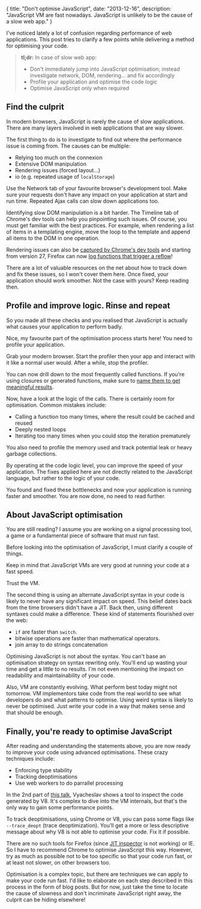 {
  title: "Don't optimise JavaScript",
  date: "2013-12-16",
  description: "JavaScript VM are fast nowadays. JavaScript is unlikely to be the cause of a slow web app."
}

I've noticed lately a lot of confusion regarding performance of web applications. This post tries to clarify a few points while delivering a method for optimising your code.

> **tl;dr:** In case of slow web app:
>
> * Don't immediately jump into JavaScript optimisation; instead investigate network, DOM, rendering... and fix accordingly
> * Profile your application and optimise the code logic
> * Optimise JavaScript only when required

## Find the culprit

In modern browsers, JavaScript is rarely the cause of slow applications. There are many layers involved in web applications that are way slower.

The first thing to do is to investigate to find out where the performance issue is coming from. The causes can be multiple:

* Relying too much on the connexion
* Extensive DOM manipulation
* Rendering issues (forced layout...)
* io (e.g. repeated usage of `localStorage`)

Use the Network tab of your favourite browser's development tool. Make sure your requests don't have any impact on your application at start and run time. Repeated Ajax calls can slow down applications too.

Identifying slow DOM manipulation is a bit harder. The Timeline tab of Chrome's dev tools can help you pinpointing such issues. Of course, you must get familiar with the best practices. For example, when rendering a list of items in a templating engine, move the loop to the template and append all items to the DOM in one operation.

Rendering issues can also be [captured by Chrome's dev tools](https://developers.google.com/chrome-developer-tools/docs/demos/too-much-layout/) and starting from version 27, Firefox can now [log functions that trigger a reflow](https://hacks.mozilla.org/2013/11/firefox-developer-tools-episode-27-edit-as-html-codemirror-more/)!

There are a lot of valuable resources on the net about how to track down and fix these issues, so I won't cover them here. Once fixed, your application should work smoother. Not the case with yours? Keep reading then.

## Profile and improve logic. Rinse and repeat

So you made all these checks and you realised that JavaScript is actually what causes your application to perform badly.

Nice, my favourite part of the optimisation process starts here! You need to profile your application.

Grab your modern browser. Start the profiler then your app and interact with it like a normal user would. After a while, stop the profiler.

You can now drill down to the most frequently called functions. If you're using closures or generated functions, make sure to [name them to get meaningful results](http://gu.illau.me/posts/generating-generator-functions/#caveat-2-named-functions).

Now, have a look at the logic of the calls. There is certainly room for optimisation. Common mistakes include:

* Calling a function too many times, where the result could be cached and reused
* Deeply nested loops
* Iterating too many times when you could stop the iteration prematurely

You also need to profile the memory used and track potential leak or heavy garbage collections.

By operating at the code logic level, you can improve the speed of your application. The fixes applied here are not directly related to the JavaScript language, but rather to the logic of your code.

You found and fixed these bottlenecks and now your application is running faster and smoother. You are now done, no need to read further.

## About JavaScript optimisation

You are still reading? I assume you are working on a signal processing tool, a game or a fundamental piece of software that must run fast.

Before looking into the optimisation of JavaScript, I must clarify a couple of things.

Keep in mind that JavaScript VMs are very good at running your code at a fast speed.

Trust the VM.

The second thing is using an alternate JavaScript syntax in your code is likely to never have any significant impact on speed. This belief dates back from the time browsers didn't have a JIT. Back then, using different syntaxes could make a difference. These kind of statements flourished over the web:

* `if` are faster than `switch`.
* bitwise operations are faster than mathematical operators.
* join array to do strings concatenation

Optimising JavaScript is not about the syntax. You can't base an optimisation strategy on syntax rewriting only. You'll end up wasting your time and get a little to no results. I'm not even mentioning the impact on readability and maintainability of your code.

Also, VM are constantly evolving. What perform best today might not tomorrow. VM implementors take code from the real world to see what developers do and what patterns to optimise. Using weird syntax is likely to never be optimised. Just write your code in a way that makes sense and that should be enough.

## Finally, you're ready to optimise JavaScript

After reading and understanding the statements above, you are now ready to improve your code using advanced optimisations. These crazy techniques include:

* Enforcing type stability
* Tracking deoptimisations
* Use web workers to do parrallel processing

In the 2nd part of [this talk](http://www.youtube.com/watch?v=65-RbBwZQdU), Vyacheslav shows a tool to inspect the code generated by V8. It's complex to dive into the VM internals, but that's the only way to gain some performance points.

To track deoptimisations, using Chrome or V8, you can pass some flags like `--trace_deopt` (trace deoptimization). You'll get a more or less descriptive message about why V8 is not able to optimise your code. Fix it if possible.

There are no such tools for Firefox (since [JIT inspector](https://addons.mozilla.org/ja/firefox/addon/jit-inspector/) is not working) or IE. So I have to recommend Chrome to optimise JavaScript this way. However, try as much as possible not to be too specific so that your code run fast, or at least not slower, on other browsers too.

Optimisation is a complex topic, but there are techniques we can apply to make your code run fast. I'd like to elaborate on each step described in this process in the form of blog posts. But for now, just take the time to locate the cause of slowness and don't incriminate JavaScript right away, the culprit can be hiding elsewhere!
